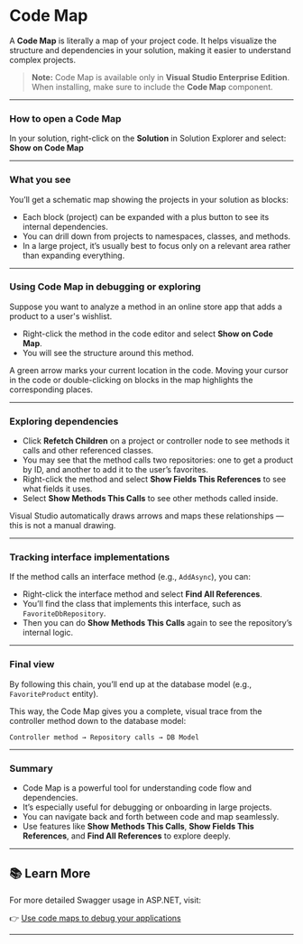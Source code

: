 # Code Map

A **Code Map** is literally a map of your project code. It helps visualize the structure and dependencies in your solution, making it easier to understand complex projects.

> **Note:** Code Map is available only in **Visual Studio Enterprise Edition**. When installing, make sure to include the **Code Map** component.

---

### How to open a Code Map

In your solution, right-click on the **Solution** in Solution Explorer and select:
**Show on Code Map**

---

### What you see

You’ll get a schematic map showing the projects in your solution as blocks:

* Each block (project) can be expanded with a plus button to see its internal dependencies.
* You can drill down from projects to namespaces, classes, and methods.
* In a large project, it’s usually best to focus only on a relevant area rather than expanding everything.

---

### Using Code Map in debugging or exploring

Suppose you want to analyze a method in an online store app that adds a product to a user's wishlist.

* Right-click the method in the code editor and select **Show on Code Map**.
* You will see the structure around this method.

A green arrow marks your current location in the code. Moving your cursor in the code or double-clicking on blocks in the map highlights the corresponding places.

---

### Exploring dependencies

* Click **Refetch Children** on a project or controller node to see methods it calls and other referenced classes.
* You may see that the method calls two repositories: one to get a product by ID, and another to add it to the user’s favorites.
* Right-click the method and select **Show Fields This References** to see what fields it uses.
* Select **Show Methods This Calls** to see other methods called inside.

Visual Studio automatically draws arrows and maps these relationships — this is not a manual drawing.

---

### Tracking interface implementations

If the method calls an interface method (e.g., `AddAsync`), you can:

* Right-click the interface method and select **Find All References**.
* You’ll find the class that implements this interface, such as `FavoriteDbRepository`.
* Then you can do **Show Methods This Calls** again to see the repository’s internal logic.

---

### Final view

By following this chain, you’ll end up at the database model (e.g., `FavoriteProduct` entity).

This way, the Code Map gives you a complete, visual trace from the controller method down to the database model:

```
Controller method → Repository calls → DB Model
```

---

### Summary

* Code Map is a powerful tool for understanding code flow and dependencies.
* It’s especially useful for debugging or onboarding in large projects.
* You can navigate back and forth between code and map seamlessly.
* Use features like **Show Methods This Calls**, **Show Fields This References**, and **Find All References** to explore deeply.

---

## 📚 Learn More

For more detailed Swagger usage in ASP.NET, visit:

👉 [Use code maps to debug your applications](https://learn.microsoft.com/en-us/visualstudio/modeling/use-code-maps-to-debug-your-applications?view=vs-2022)

---
